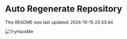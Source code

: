 # Auto Regenerate Repository

This README was last updated: 2024-10-15 23:33:44

 ![TryHackMe](https://tryhackme.com/badge/533634)